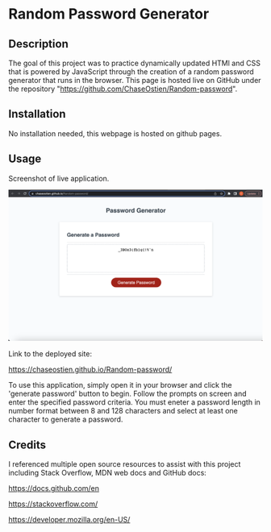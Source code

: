 # Random Password Generator

## Description

The goal of this project was to practice dynamically updated HTMl and CSS that is powered by JavaScript through the creation of a random password generator that runs in the browser. This page is hosted live on GitHub under the repository "https://github.com/ChaseOstien/Random-password".

## Installation

No installation needed, this webpage is hosted on github pages. 

## Usage

Screenshot of live application. 

![Screenshot of live webpage.](./Develop/Images/Screenshot%202023-07-03%20at%2011.40.48%20AM.png)

Link to the deployed site:

https://chaseostien.github.io/Random-password/

To use this application, simply open it in your browser and click the 'generate password' button to begin. Follow the prompts on screen and enter the specified password criteria. You must eneter a password length in number format between 8 and 128 characters and select at least one character to generate a password.

## Credits

I referenced multiple open source resources to assist with this project including Stack Overflow, MDN web docs and GitHub docs:

https://docs.github.com/en

https://stackoverflow.com/

https://developer.mozilla.org/en-US/